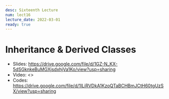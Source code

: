```yaml
---
desc: Sixteenth Lecture
num: lect16
lecture_date: 2022-03-01
ready: true
---
```


# Inheritance & Derived Classes

* Slides: <https://drive.google.com/file/d/1GZ-N_KX-5dSGknkeBuMGXjsdxhjVa1Ko/view?usp=sharing>
* Video: <>
* Codes: <https://drive.google.com/file/d/1lLiRVDkA1KzoQTaBCHBmJCtH60tgUzSX/view?usp=sharing>

